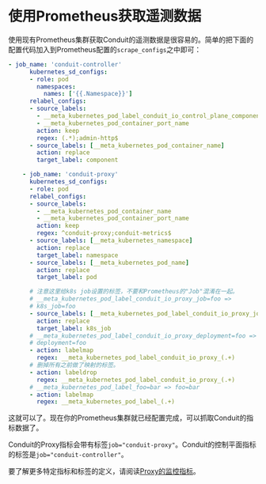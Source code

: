 # 使用Prometheus获取遥测数据

使用现有Prometheus集群获取Conduit的遥测数据是很容易的。简单的把下面的配置代码加入到Prometheus配置的`scrape_configs`之中即可：

~~~yaml
- job_name: 'conduit-controller'
      kubernetes_sd_configs:
      - role: pod
        namespaces:
          names: ['{{.Namespace}}']
      relabel_configs:
      - source_labels:
        - __meta_kubernetes_pod_label_conduit_io_control_plane_component
        - __meta_kubernetes_pod_container_port_name
        action: keep
        regex: (.*);admin-http$
      - source_labels: [__meta_kubernetes_pod_container_name]
        action: replace
        target_label: component

    - job_name: 'conduit-proxy'
      kubernetes_sd_configs:
      - role: pod
      relabel_configs:
      - source_labels:
        - __meta_kubernetes_pod_container_name
        - __meta_kubernetes_pod_container_port_name
        action: keep
        regex: ^conduit-proxy;conduit-metrics$
      - source_labels: [__meta_kubernetes_namespace]
        action: replace
        target_label: namespace
      - source_labels: [__meta_kubernetes_pod_name]
        action: replace
        target_label: pod

      # 注意这里给k8s job设置的标签，不要和Prometheus的"Job"混淆在一起。
      # __meta_kubernetes_pod_label_conduit_io_proxy_job=foo =>
      # k8s_job=foo
      - source_labels: [__meta_kubernetes_pod_label_conduit_io_proxy_job]
        action: replace
        target_label: k8s_job
      # __meta_kubernetes_pod_label_conduit_io_proxy_deployment=foo =>
      # deployment=foo
      - action: labelmap
        regex: __meta_kubernetes_pod_label_conduit_io_proxy_(.+)
      # 删掉所有之前做了映射的标签。
      - action: labeldrop
        regex: __meta_kubernetes_pod_label_conduit_io_proxy_(.+)
      # __meta_kubernetes_pod_label_foo=bar => foo=bar
      - action: labelmap
        regex: __meta_kubernetes_pod_label_(.+)
~~~

这就可以了。现在你的Prometheus集群就已经配置完成，可以抓取Conduit的指标数据了。

Conduit的Proxy指标会带有标签`job="conduit-proxy"`。Conduit的控制平面指标的标签是`job="conduit-controller"`。

要了解更多特定指标和标签的定义，请阅读[Proxy的监控指标](../proxy-metrics)。